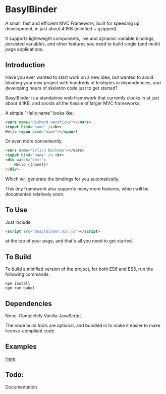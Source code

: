 # BasylBinder

A small, fast and efficient MVC Framework, built for speeding up development, in just about 4.1KB (minified + gzipped).

It supports lightweight components, live and dynamic variable bindings, persisted variables, and other features you need to build single (and multi) page applications. 

## Introduction

Have you ever wanted to start work on a new idea, but wanted to avoid bloating your new project with hundreds of kilobytes in dependencies, and developing hours of skeleton code just to get started? 

BasylBinder is a standalone web framework that currently clocks in at just about 4.1KB, and avoids all the hassle of larger MVC frameworks.

A simple "Hello name" looks like:

```html
<vars name="Richard Hendricks"></vars>
<input bind="name" /><br>
Hello <span bind="name"></span>!
```

Or even more conveniently: 

```html
<vars name="Erlich Bachman"></vars>
<input bind="name" /> <br>
<div watch="text">
    Hello {{name}}!
</div>
```

Which will generate the bindings for you automatically.

This tiny framework also supports many more features, which will be documented relatively soon.

## To Use

Just include

```html
<script src="basylbinder.min.js"></script>
```

at the top of your page, and that's all you need to get started.

## To Build

To build a minified version of the project, for both ES6 and ES5, run the following commands:

```
npm install
npm rum babel
```

## Dependencies

None. Completely Vanilla JavaScript. 

The node build tools are optional, and bundled in to make it easier to make license-compliant code.


## Examples

[Here](http://jessemitchell.me/BasylBinder/samples/index.html)

## Todo:

Documentation
